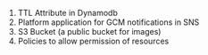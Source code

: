 1. TTL Attribute in Dynamodb
2. Platform application for GCM notifications in SNS
3. S3 Bucket (a public bucket for images)
4. Policies to allow permission of resources